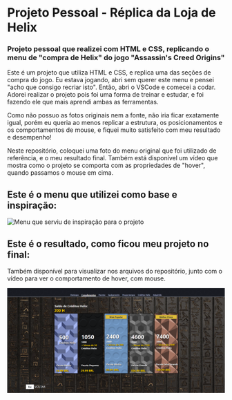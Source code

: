 # Projeto Pessoal - Réplica da Loja de Helix 
### Projeto pessoal que realizei com HTML e CSS, replicando o menu de "compra de Helix" do jogo "Assassin's Creed Origins"

Este é um projeto que utiliza HTML e CSS, e replica uma das seções de compra do jogo. Eu estava jogando, abri sem querer este menu e pensei "acho que consigo recriar isto". Então, abri o VSCode e comecei a codar. Adorei realizar o projeto pois foi uma forma de treinar e estudar, e foi fazendo ele que mais aprendi ambas as ferramentas. 

Como não possuo as fotos originais nem a fonte, não iria ficar exatamente igual, porém eu queria ao menos replicar a estrutura, os posicionamentos e os comportamentos de mouse, e fiquei muito satisfeito com meu resultado e desempenho! 

Neste repositório, coloquei uma foto do menu original que foi utilizado de referência, e o meu resultado final.
Também está disponível um vídeo que mostra como o projeto se comporta com as propriedades de "hover", quando passamos o mouse em cima.

## Este é o menu que utilizei como base e inspiração:

![Menu que serviu de inspiração para o projeto](Referência.png)

## Este é o resultado, como ficou meu projeto no final:
Também disponível para visualizar nos arquivos do repositório, junto com o vídeo para ver o comportamento de hover, com mouse.


![Resultado final do projeto](Resultado.png)

